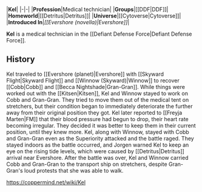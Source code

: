 |**Kel**|
|-|-|
|**Profession**|Medical technician|
|**Groups**|[[DDF\|DDF]]|
|**Homeworld**|[[Detritus\|Detritus]]|
|**Universe**|[[Cytoverse\|Cytoverse]]|
|**Introduced In**|*[[Evershore (novella)\|Evershore]]*|

**Kel** is a medical technician in the [[Defiant Defense Force\|Defiant Defense Force]].

## History
Kel traveled to [[Evershore (planet)\|Evershore]] with [[Skyward Flight\|Skyward Flight]] and [[Winnow (Skyward)\|Winnow]] to recover [[Cobb\|Cobb]] and [[Becca Nightshade\|Gran-Gran]]. While things were worked out with the [[Kitsen\|Kitsen]], Kel and Winnow stayed to work on Cobb and Gran-Gran. They tried to move them out of the medical tent on stretchers, but their condition began to immediately deteriorate the further away from their original position they got. Kel later reported to [[Freyja Marten\|FM]] that their blood pressure had begun to drop, their heart rate becoming irregular. They decided it was better to keep them in their current position, until they knew more. Kel, along with Winnow, stayed with Cobb and Gran-Gran even as the Superiority attacked and the battle raged. They stayed indoors as the battle occurred, and Jorgen warned Kel to keep an eye on the rising tide levels, which were caused by [[Detritus\|Detritus]] arrival near Evershore. After the battle was over, Kel and Winnow carried Cobb and Gran-Gran to the transport ship on stretchers, despite Gran-Gran's loud protests that she was able to walk.



https://coppermind.net/wiki/Kel